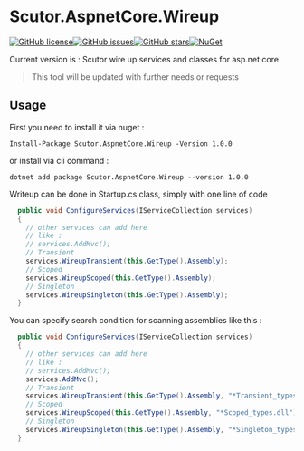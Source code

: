 # Scutor.AspnetCore.Wireup

[![GitHub license](https://img.shields.io/github/license/MDP66/Scutor.AspnetCore.Wireup.svg)](https://github.com/MDP66/Scutor.AspnetCore.Wireup/blob/master/LICENSE)[![GitHub issues](https://img.shields.io/github/issues/MDP66/Scutor.AspnetCore.Wireup.svg)](https://github.com/MDP66/Scutor.AspnetCore.Wireup/issues)[![GitHub stars](https://img.shields.io/github/stars/MDP66/Scutor.AspnetCore.Wireup.svg)](https://github.com/MDP66/Scutor.AspnetCore.Wireup/stargazers)[![NuGet](https://img.shields.io/nuget/v/Nuget.Core.svg)](https://www.nuget.org/packages/Scutor.AspnetCore.Wireup/)


Current version is : 
Scutor wire up services and classes for asp.net core
> This tool will be updated with further needs or requests

## Usage
First you need to install it via nuget :
```
Install-Package Scutor.AspnetCore.Wireup -Version 1.0.0
```

or install via cli command :
```
dotnet add package Scutor.AspnetCore.Wireup --version 1.0.0
```


Writeup can be done in Startup.cs class, simply with one line of code 

```csharp
  public void ConfigureServices(IServiceCollection services)
  {
    // other services can add here
    // like :
    // services.AddMvc();
    // Transient
    services.WireupTransient(this.GetType().Assembly);            
    // Scoped
    services.WireupScoped(this.GetType().Assembly);            
    // Singleton
    services.WireupSingleton(this.GetType().Assembly);            
  }
```

You can specify search condition for scanning assemblies like this :
```csharp
  public void ConfigureServices(IServiceCollection services)
  {
    // other services can add here
    // like :
    // services.AddMvc();
    services.AddMvc();
    // Transient
    services.WireupTransient(this.GetType().Assembly, "*Transient_types.dll");            
    // Scoped
    services.WireupScoped(this.GetType().Assembly, "*Scoped_types.dll");            
    // Singleton
    services.WireupSingleton(this.GetType().Assembly, "*Singleton_types.dll");            
  }
```
